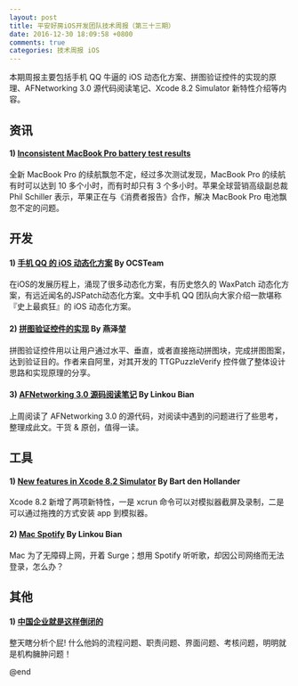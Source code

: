 ```yaml
---
layout: post
title: 平安好房iOS开发团队技术周报（第三十三期）
date: 2016-12-30 18:09:58 +0800
comments: true
categories: 技术周报 iOS
---
```

本期周报主要包括手机 QQ 牛逼的 iOS 动态化方案、拼图验证控件的实现的原理、AFNetworking 3.0 源代码阅读笔记、Xcode 8.2 Simulator 新特性介绍等内容。

<!--more-->

## 资讯

#### 1) [Inconsistent MacBook Pro battery test results](http://www.theverge.com/2016/12/24/14074654/apple-consumer-reports-macbook-pro-battery-test)

全新 MacBook Pro 的续航飘忽不定，经过多次测试发现，MacBook Pro 的续航有时可以达到 10 多个小时，而有时却只有 3 个多小时。苹果全球营销高级副总裁 Phil Schiller 表示，苹果正在与《消费者报告》合作，解决 MacBook Pro 电池飘忽不定的问题。

## 开发

#### 1) [手机 QQ 的 iOS 动态化方案](http://mp.weixin.qq.com/s/DhGR6J5fx04BPi-kMsMBJg) By OCSTeam

在iOS的发展历程上，涌现了很多动态化方案，有历史悠久的 WaxPatch 动态化方案，有远近闻名的JSPatch动态化方案。文中手机 QQ 团队向大家介绍一款堪称『史上最疯狂』的 iOS 动态化方案。

#### 2) [拼图验证控件的实现](http://tutuge.me/2016/12/25/TTGPuzzleVerify/) By 燕泽堃

拼图验证控件用以让用户通过水平、垂直，或者直接拖动拼图块，完成拼图图案，达到验证目的。作者来自阿里，对其开发的 TTGPuzzleVerify 控件做了整体设计思路和实现原理的分享。

#### 3) [AFNetworking 3.0 源码阅读笔记](http://balloonsys.com/blog/2016/12/27/afnetworking-in-a-nutshell/) By Linkou Bian

上周阅读了 AFNetworking 3.0 的源代码，对阅读中遇到的问题进行了些思考，整理成此文。干货 & 原创，值得一读。

## 工具

#### 1) [New features in Xcode 8.2 Simulator](https://medium.com/@hollanderbart/new-features-in-xcode-8-2-simulator-fc64a4014a5f) By Bart den Hollander

Xcode 8.2 新增了两项新特性，一是 xcrun 命令可以对模拟器截屏及录制，二是可以通过拖拽的方式安装 app 到模拟器。

#### 2) [Mac Spotify](http://balloonsys.com/blog/2016/12/27/spotify-proxy-on-mac/) By Linkou Bian

Mac 为了无障碍上网，开着 Surge；想用 Spotify 听听歌，却因公司网络而无法登录，怎么办？

## 其他

#### 1) [中国企业就是这样倒闭的](http://mp.weixin.qq.com/s/XpjTQd-p9pNpkQich1ZZ_w)

整天瞎分析个屁! 什么他妈的流程问题、职责问题、界面问题、考核问题，明明就是机构臃肿问题！

@end